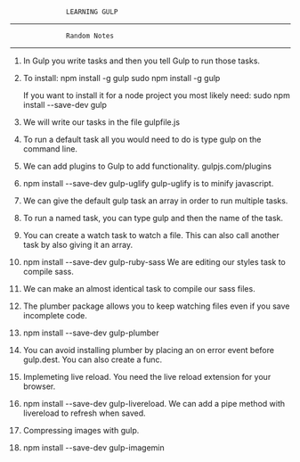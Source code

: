                   LEARNING GULP

****************************************************
                  Random Notes
****************************************************

1. In Gulp you write tasks and then you tell Gulp to
   run those tasks.
2. To install: 
   npm install -g gulp
   sudo npm install -g gulp
   
   If you want to install it for a node project you 
   most likely need: 
   sudo npm install --save-dev gulp
   
3. We will write our tasks in the file gulpfile.js

4. To run a default task all you would need to do is
   type gulp on the command line.
   
5. We can add plugins to Gulp to add functionality.
   gulpjs.com/plugins

6. npm install --save-dev gulp-uglify
   gulp-uglify is to minify javascript.
   
7. We can give the default gulp task an array in order
   to run multiple tasks.
   
8. To run a named task, you can type gulp and then 
   the name of the task.

9. You can create a watch task to watch a file. This 
   can also call another task by also giving it an
   array.
   
10. npm install --save-dev gulp-ruby-sass
    We are editing our styles task to compile sass.

11. We can make an almost identical task to compile
    our sass files.

12. The plumber package allows you to keep watching files
    even if you save incomplete code.
    
13. npm install --save-dev gulp-plumber

14. You can avoid installing plumber by placing an on error
    event before gulp.dest. You can also create a func.

15. Implemeting live reload. You need the live reload
    extension for your browser.
    
16. npm install --save-dev gulp-livereload. We can add a
    pipe method with livereload to refresh when saved.
    
17. Compressing images with gulp.

18. npm install --save-dev gulp-imagemin